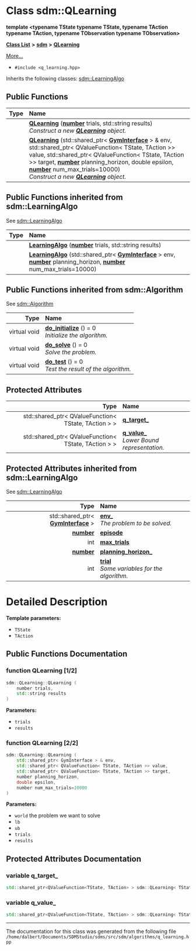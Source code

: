 
<NavBar active_item_id="2"/>

# Class sdm::QLearning

**template &lt;typename TState typename TState, typename TAction typename TAction, typename TObservation typename TObservation&gt;**


[**Class List**](annotated.md) **>** [**sdm**](namespacesdm.md) **>** [**QLearning**](classsdm_1_1QLearning.md)



[More...](#detailed-description)

* `#include <q_learning.hpp>`



Inherits the following classes: [sdm::LearningAlgo](classsdm_1_1LearningAlgo.md)




















## Public Functions

| Type | Name |
| ---: | :--- |
|   | [**QLearning**](classsdm_1_1QLearning.md#function-qlearning-1-2) ([**number**](namespacesdm.md#typedef-number) trials, std::string results) <br>_Construct a new_ [_**QLearning**_](classsdm_1_1QLearning.md) _object._ |
|   | [**QLearning**](classsdm_1_1QLearning.md#function-qlearning-2-2) (std::shared\_ptr&lt; [**GymInterface**](classsdm_1_1GymInterface.md) &gt; & env, std::shared\_ptr&lt; QValueFunction&lt; TState, TAction &gt;&gt; value, std::shared\_ptr&lt; QValueFunction&lt; TState, TAction &gt;&gt; target, [**number**](namespacesdm.md#typedef-number) planning\_horizon, double epsilon, [**number**](namespacesdm.md#typedef-number) num\_max\_trials=10000) <br>_Construct a new_ [_**QLearning**_](classsdm_1_1QLearning.md) _object._ |

## Public Functions inherited from sdm::LearningAlgo

See [sdm::LearningAlgo](classsdm_1_1LearningAlgo.md)

| Type | Name |
| ---: | :--- |
|   | [**LearningAlgo**](classsdm_1_1LearningAlgo.md#function-learningalgo-1-2) ([**number**](namespacesdm.md#typedef-number) trials, std::string results) <br> |
|   | [**LearningAlgo**](classsdm_1_1LearningAlgo.md#function-learningalgo-2-2) (std::shared\_ptr&lt; [**GymInterface**](classsdm_1_1GymInterface.md) &gt; env, [**number**](namespacesdm.md#typedef-number) planning\_horizon, [**number**](namespacesdm.md#typedef-number) num\_max\_trials=10000) <br> |

## Public Functions inherited from sdm::Algorithm

See [sdm::Algorithm](classsdm_1_1Algorithm.md)

| Type | Name |
| ---: | :--- |
| virtual void | [**do\_initialize**](classsdm_1_1Algorithm.md#function-do-initialize) () = 0<br>_Initialize the algorithm._  |
| virtual void | [**do\_solve**](classsdm_1_1Algorithm.md#function-do-solve) () = 0<br>_Solve the problem._  |
| virtual void | [**do\_test**](classsdm_1_1Algorithm.md#function-do-test) () = 0<br>_Test the result of the algorithm._  |










## Protected Attributes

| Type | Name |
| ---: | :--- |
|  std::shared\_ptr&lt; QValueFunction&lt; TState, TAction &gt; &gt; | [**q\_target\_**](classsdm_1_1QLearning.md#variable-q-target-)  <br> |
|  std::shared\_ptr&lt; QValueFunction&lt; TState, TAction &gt; &gt; | [**q\_value\_**](classsdm_1_1QLearning.md#variable-q-value-)  <br>_Lower Bound representation._  |

## Protected Attributes inherited from sdm::LearningAlgo

See [sdm::LearningAlgo](classsdm_1_1LearningAlgo.md)

| Type | Name |
| ---: | :--- |
|  std::shared\_ptr&lt; [**GymInterface**](classsdm_1_1GymInterface.md) &gt; | [**env\_**](classsdm_1_1LearningAlgo.md#variable-env-)  <br>_The problem to be solved._  |
|  [**number**](namespacesdm.md#typedef-number) | [**episode**](classsdm_1_1LearningAlgo.md#variable-episode)  <br> |
|  int | [**max\_trials**](classsdm_1_1LearningAlgo.md#variable-max-trials)  <br> |
|  [**number**](namespacesdm.md#typedef-number) | [**planning\_horizon\_**](classsdm_1_1LearningAlgo.md#variable-planning-horizon-)  <br> |
|  int | [**trial**](classsdm_1_1LearningAlgo.md#variable-trial)  <br>_Some variables for the algorithm._  |











# Detailed Description




**Template parameters:**


* `TState` 
* `TAction` 



    
## Public Functions Documentation


### function QLearning [1/2]


```cpp
sdm::QLearning::QLearning (
    number trials,
    std::string results
) 
```




**Parameters:**


* `trials` 
* `results` 



        

### function QLearning [2/2]


```cpp
sdm::QLearning::QLearning (
    std::shared_ptr< GymInterface > & env,
    std::shared_ptr< QValueFunction< TState, TAction >> value,
    std::shared_ptr< QValueFunction< TState, TAction >> target,
    number planning_horizon,
    double epsilon,
    number num_max_trials=10000
) 
```




**Parameters:**


* `world` the problem we want to solve 
* `lb` 
* `ub` 
* `trials` 
* `results` 



        
## Protected Attributes Documentation


### variable q\_target\_ 


```cpp
std::shared_ptr<QValueFunction<TState, TAction> > sdm::QLearning< TState, TAction, TObservation >::q_target_;
```



### variable q\_value\_ 


```cpp
std::shared_ptr<QValueFunction<TState, TAction> > sdm::QLearning< TState, TAction, TObservation >::q_value_;
```



------------------------------
The documentation for this class was generated from the following file `/home/dalbert/Documents/SDMStudio/sdms/src/sdm/algorithms/q_learning.hpp`